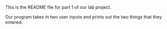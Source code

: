 This is the README file for part 1 of our lab project.

Our program takes in two user inputs and prints out the two things that they entered.
